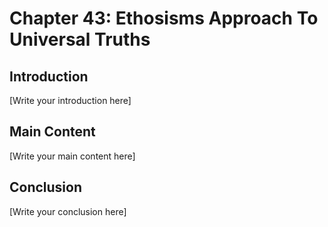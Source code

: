 # Chapter 43: Ethosisms Approach To Universal Truths

## Introduction

[Write your introduction here]

## Main Content

[Write your main content here]

## Conclusion

[Write your conclusion here]